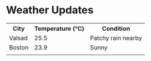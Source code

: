 # Weather Updates

<!-- WEATHER-UPDATE-START -->
<table><tr><th>City</th><th>Temperature (°C)</th><th>Condition</th></tr><tr><td>Valsad</td><td>25.5</td><td>Patchy rain nearby</td></tr><tr><td>Boston</td><td>23.9</td><td>Sunny</td></tr><tr><td></td><td></td><td></td></tr></table>
<!-- WEATHER-UPDATE-END -->
